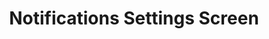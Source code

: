 ---
type: screen
id: screen.settings.notifications
title: Notifications Settings Screen
status: active
related_features:
  - feature.manage_notifications
related_components:
  - component.input.toggle
  - component.input.select
  - component.button.primary
  - component.button.secondary
  - component.container.form
  - component.container.notification_preview
related_events:
  - event.user.updates_notification_settings
  - event.user.tests_notification
  - event.user.views_notification_logs
related_requests:
  - request.updateNotificationSettings
  - request.testNotification
  - request.getNotificationLogs
related_endpoints:
  - api.put.notification_settings
  - api.post.test_notification
  - api.get.notification_logs
related_state:
  - state.settings.notifications
  - state.settings.notificationLogs
  - state.settings.testNotification
related_db:
  - db.notification_settings
  - db.notification_logs
metrics:
  - metric.engagement.notification_updates
  - metric.conversionRate.notification_settings
---